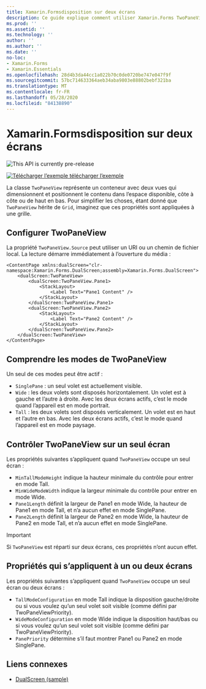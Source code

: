 ```yaml
---
title: Xamarin.Formsdisposition sur deux écrans
description: Ce guide explique comment utiliser Xamarin.Forms TwoPaneView pour optimiser votre expérience d’application pour les appareils à deux écrans tels que surface Duo et surface Neo.
ms.prod: ''
ms.assetid: ''
ms.technology: ''
author: ''
ms.author: ''
ms.date: ''
no-loc:
- Xamarin.Forms
- Xamarin.Essentials
ms.openlocfilehash: 28d4b3da44cc1a022b70c0de0720be747e047f9f
ms.sourcegitcommit: 57bc714633364aeb34aba9803e88802bebf321ba
ms.translationtype: MT
ms.contentlocale: fr-FR
ms.lasthandoff: 05/28/2020
ms.locfileid: "84138890"
---
```

# <a name="xamarinforms-dual-screen-layout"></a>Xamarin.Formsdisposition sur deux écrans

![](~/media/shared/preview.png "This API is currently pre-release")

[![Télécharger ](~/media/shared/download.png) l’exemple télécharger l’exemple](https://docs.microsoft.com/samples/xamarin/xamarin-forms-samples/userinterface-dualscreendemos/)

La classe `TwoPaneView` représente un conteneur avec deux vues qui dimensionnent et positionnent le contenu dans l’espace disponible, côte à côte ou de haut en bas. Pour simplifier les choses, étant donné que `TwoPaneView` hérite de `Grid`, imaginez que ces propriétés sont appliquées à une grille.

## <a name="set-up-twopaneview"></a>Configurer TwoPaneView

La propriété `TwoPaneView.Source` peut utiliser un URI ou un chemin de fichier local. La lecture démarre immédiatement à l’ouverture du média :

```xaml
<ContentPage xmlns:dualScreen="clr-namespace:Xamarin.Forms.DualScreen;assembly=Xamarin.Forms.DualScreen">
    <dualScreen:TwoPaneView>
        <dualScreen:TwoPaneView.Pane1>
            <StackLayout>
                <Label Text="Pane1 Content" />
            </StackLayout>
        </dualScreen:TwoPaneView.Pane1>
        <dualScreen:TwoPaneView.Pane2>
            <StackLayout>
                <Label Text="Pane2 Content" />
            </StackLayout>
        </dualScreen:TwoPaneView.Pane2>
    </dualScreen:TwoPaneView>
</ContentPage>
```

## <a name="understand-twopaneview-modes"></a>Comprendre les modes de TwoPaneView

Un seul de ces modes peut être actif :

- `SinglePane` : un seul volet est actuellement visible.
- `Wide` : les deux volets sont disposés horizontalement. Un volet est à gauche et l’autre à droite. Avec les deux écrans actifs, c’est le mode quand l’appareil est en mode portrait.
- `Tall` : les deux volets sont disposés verticalement. Un volet est en haut et l’autre en bas. Avec les deux écrans actifs, c’est le mode quand l’appareil est en mode paysage.

## <a name="control-twopaneview-when-its-only-on-one-screen"></a>Contrôler TwoPaneView sur un seul écran

Les propriétés suivantes s’appliquent quand `TwoPaneView` occupe un seul écran :

- `MinTallModeHeight` indique la hauteur minimale du contrôle pour entrer en mode Tall.
- `MinWideModeWidth` indique la largeur minimale du contrôle pour entrer en mode Wide.
- `Pane1Length` définit la largeur de Pane1 en mode Wide, la hauteur de Pane1 en mode Tall, et n’a aucun effet en mode SinglePane.
- `Pane2Length` définit la largeur de Pane2 en mode Wide, la hauteur de Pane2 en mode Tall, et n’a aucun effet en mode SinglePane.

> [!IMPORTANT]
> Si `TwoPaneView` est réparti sur deux écrans, ces propriétés n’ont aucun effet.

## <a name="properties-that-apply-when-on-one-screen-or-two"></a>Propriétés qui s’appliquent à un ou deux écrans

Les propriétés suivantes s’appliquent quand `TwoPaneView` occupe un seul écran ou deux écrans :

- `TallModeConfiguration` en mode Tall indique la disposition gauche/droite ou si vous voulez qu’un seul volet soit visible (comme défini par TwoPaneViewPriority).
- `WideModeConfiguration` en mode Wide indique la disposition haut/bas ou si vous voulez qu’un seul volet soit visible (comme défini par TwoPaneViewPriority).
- `PanePriority` détermine s’il faut montrer Pane1 ou Pane2 en mode SinglePane.

## <a name="related-links"></a>Liens connexes

- [DualScreen (sample)](https://docs.microsoft.com/samples/xamarin/xamarin-forms-samples/userinterface-dualscreendemos/)
